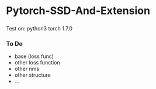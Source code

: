 # Pytorch-SSD-And-Extension

###
Test on:
python3
torch 1.7.0


### To Do

* base (loss func)
* other loss function
* other nms
* other structure
* ...